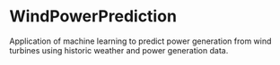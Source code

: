 # WindPowerPrediction
Application of machine learning to predict power generation from wind turbines using historic weather and power generation data.
